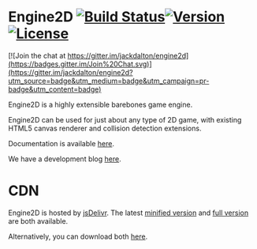 # Engine2D [![Build Status](https://travis-ci.org/jackdalton/engine2d.svg?branch=master)](https://travis-ci.org/jackdalton/engine2d)[![Version](https://img.shields.io/github/release/jackdalton/engine2d.svg)](https://github.com/jackdalton/engine2d/releases/latest) [![License](https://img.shields.io/github/license/jackdalton/engine2d.svg)](https://github.com/jackdalton/engine2d/blob/master/LICENSE)

[![Join the chat at https://gitter.im/jackdalton/engine2d](https://badges.gitter.im/Join%20Chat.svg)](https://gitter.im/jackdalton/engine2d?utm_source=badge&utm_medium=badge&utm_campaign=pr-badge&utm_content=badge)


Engine2D is a highly extensible barebones game engine.

Engine2D can be used for just about any type of 2D game, with existing HTML5 canvas renderer and collision detection extensions.

Documentation is available [here](http://jackdalton.org/engine2d/main/).

We have a development blog [here](http://jackdalton.org/engine2d-devblog).

# CDN

Engine2D is hosted by [jsDelivr](http://www.jsdelivr.com/projects/engine2d). The latest [minified version](https://cdn.jsdelivr.net/engine2d/latest/engine2d.min.js) and [full version](https://cdn.jsdelivr.net/engine2d/latest/engine2d.js) are both available.

Alternatively, you can download both [here](https://cdn.jsdelivr.net/engine2d/latest/engine2d.zip).

